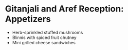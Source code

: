 # Gitanjali and Aref Reception: Appetizers

* Herb-sprinkled stuffed mushrooms
* Blinnis with spiced fruit chutney
* Mini grilled cheese sandwiches
